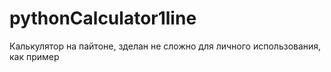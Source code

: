 # pythonCalculator1line
Калькулятор на пайтоне, зделан не сложно для личного использования, как пример
